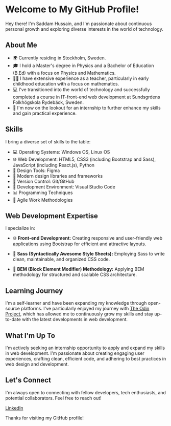 # Welcome to My GitHub Profile!

Hey there! I'm Saddam Hussain, and I'm passionate about continuous personal growth and exploring diverse interests in the world of technology.

## About Me

- 🌍 Currently residing in Stockholm, Sweden.
- 🎓 I hold a Master's degree in Physics and a Bachelor of Education (B.Ed) with a focus on Physics and Mathematics.
- 👩‍🏫 I have extensive experience as a teacher, particularly in early childhood education with a focus on mathematics.
- 💻 I've transitioned into the world of technology and successfully completed a course in IT-front-end web development at Sundsgrdens Folkhögskola Rydebäck, Sweden.
- 🚀 I'm now on the lookout for an internship to further enhance my skills and gain practical experience.

## Skills

I bring a diverse set of skills to the table:

- 💻 Operating Systems: Windows OS, Linux OS
- 🌐 Web Development: HTML5, CSS3 (including Bootstrap and Sass), JavaScript (including React.js), Python
- 🎨 Design Tools: Figma
- 📐 Modern design libraries and frameworks
- 🧲 Version Control: Git/GitHub
- 🧰 Development Environment: Visual Studio Code
- 📊 Programming Techniques
- 🚀 Agile Work Methodologies

## Web Development Expertise

I specialize in:

- 🌐 **Front-end Development:** Creating responsive and user-friendly web applications using Bootstrap for efficient and attractive layouts.

- 🎨 **Sass (Syntactically Awesome Style Sheets):** Employing Sass to write clean, maintainable, and organized CSS code.

- 🧱 **BEM (Block Element Modifier) Methodology:** Applying BEM methodology for structured and scalable CSS architecture.

## Learning Journey

I'm a self-learner and have been expanding my knowledge through open-source platforms. I've particularly enjoyed my journey with [The Odin Project](https://www.theodinproject.com/), which has allowed me to continuously grow my skills and stay up-to-date with the latest developments in web development.

## What I'm Up To

I'm actively seeking an internship opportunity to apply and expand my skills in web development. I'm passionate about creating engaging user experiences, crafting clean, efficient code, and adhering to best practices in web design and development.

## Let's Connect

I'm always open to connecting with fellow developers, tech enthusiasts, and potential collaborators. Feel free to reach out!

[LinkedIn](https://www.linkedin.com/in/emalgari)

Thanks for visiting my GitHub profile!
